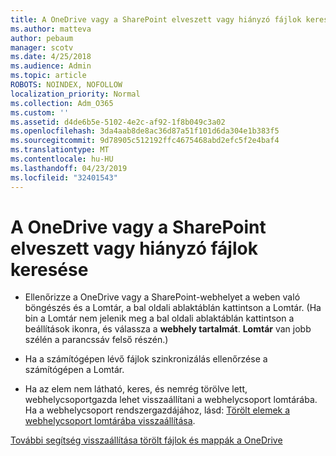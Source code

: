 ```yaml
---
title: A OneDrive vagy a SharePoint elveszett vagy hiányzó fájlok keresése
ms.author: matteva
author: pebaum
manager: scotv
ms.date: 4/25/2018
ms.audience: Admin
ms.topic: article
ROBOTS: NOINDEX, NOFOLLOW
localization_priority: Normal
ms.collection: Adm_O365
ms.custom: ''
ms.assetid: d4de6b5e-5102-4e2c-af92-1f8b049c3a02
ms.openlocfilehash: 3da4aab8de8ac36d87a51f101d6da304e1b383f5
ms.sourcegitcommit: 9d78905c512192ffc4675468abd2efc5f2e4baf4
ms.translationtype: MT
ms.contentlocale: hu-HU
ms.lasthandoff: 04/23/2019
ms.locfileid: "32401543"
---
```

# <a name="find-lost-or-missing-files-in-onedrive-or-sharepoint"></a>A OneDrive vagy a SharePoint elveszett vagy hiányzó fájlok keresése

- Ellenőrizze a OneDrive vagy a SharePoint-webhelyet a weben való böngészés és a Lomtár, a bal oldali ablaktáblán kattintson a Lomtár. (Ha bin a Lomtár nem jelenik meg a bal oldali ablaktáblán kattintson a beállítások ikonra, és válassza a **webhely tartalmát**. **Lomtár** van jobb szélén a parancssáv felső részén.) 
    
- Ha a számítógépen lévő fájlok szinkronizálás ellenőrzése a számítógépen a Lomtár. 
    
- Ha az elem nem látható, keres, és nemrég törölve lett, webhelycsoportgazda lehet visszaállítani a webhelycsoport lomtárába. Ha a webhelycsoport rendszergazdájához, lásd: [Törölt elemek a webhelycsoport lomtárába visszaállítása](https://go.microsoft.com/fwlink/?linkid=866439).
    
[További segítség visszaállítása törölt fájlok és mappák a OneDrive](https://go.microsoft.com/fwlink/?linkid=872872)
  

